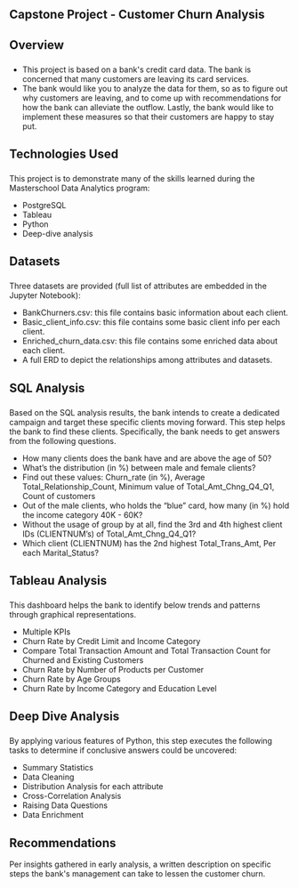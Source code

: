 ## Capstone Project - Customer Churn Analysis <h2>

## Overview <h3>
- This project is based on a bank's credit card data. The bank is concerned that many customers are leaving its card services.
- The bank would like you to analyze the data for them, so as to figure out why customers are leaving, and to come up with recommendations for how the bank can alleviate the outflow. Lastly, the bank would like to implement these measures so that their customers are happy to stay put.   


## Technologies Used <h3>
This project is to demonstrate many of the skills learned during the Masterschool Data Analytics program:
- PostgreSQL
- Tableau
- Python
- Deep-dive analysis


## Datasets <h3>
Three datasets are provided (full list of attributes are embedded in the Jupyter Notebook):
- BankChurners.csv: this file contains basic information about each client.
- Basic_client_info.csv: this file contains some basic client info per each client.
- Enriched_churn_data.csv: this file contains some enriched data about each client.
- A full ERD to depict the relationships among attributes and datasets.


## SQL Analysis <h3>
Based on the SQL analysis results, the bank intends to create a dedicated campaign and target these specific clients moving forward. This step helps the bank to find these clients. Specifically, the bank needs to get answers from the following questions.
- How many clients does the bank have and are above the age of 50?
- What’s the distribution (in %) between male and female clients?
- Find out these values: Churn_rate (in %), Average Total_Relationship_Count, Minimum value of Total_Amt_Chng_Q4_Q1, Count of customers
- Out of the male clients, who holds the “blue” card, how many (in %) hold the income category 40K - 60K?
- Without the usage of group by at all, find the 3rd and 4th highest client IDs (CLIENTNUM’s) of Total_Amt_Chng_Q4_Q1?
- Which client (CLIENTNUM) has the 2nd highest Total_Trans_Amt, Per each Marital_Status?


## Tableau Analysis <h3>
This dashboard helps the bank to identify below trends and patterns through graphical representations. 
- Multiple KPIs
- Churn Rate by Credit Limit and Income Category
- Compare Total Transaction Amount and Total Transaction Count for Churned and Existing Customers
- Churn Rate by Number of Products per Customer
- Churn Rate by Age Groups  
- Churn Rate by Income Category and Education Level


## Deep Dive Analysis <h3>
By applying various features of Python, this step executes the following tasks to determine if conclusive answers could be uncovered:
- Summary Statistics
- Data Cleaning
- Distribution Analysis for each attribute
- Cross-Correlation Analysis
- Raising Data Questions
- Data Enrichment 


## Recommendations
Per insights gathered in early analysis, a written description on specific steps the bank's management can take to lessen the customer churn.
